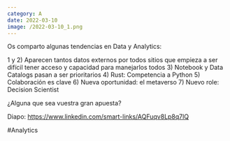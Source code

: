 ```yaml
--- 
category: A 
date: 2022-03-10 
image: /2022-03-10_1.png 
--- 
```


Os comparto algunas tendencias en Data y Analytics:

1 y 2) Aparecen tantos datos externos por todos sitios que empieza a ser difícil tener acceso y capacidad para manejarlos todos
3) Notebook y Data Catalogs pasan a ser prioritarios
4) Rust: Competencia a Python
5) Colaboración es clave
6) Nueva oportunidad: el metaverso
7) Nuevo role: Decision Scientist

¿Alguna que sea vuestra gran apuesta? 

Diapo:  https://www.linkedin.com/smart-links/AQFuqv8Lp8q7lQ

#Analytics
